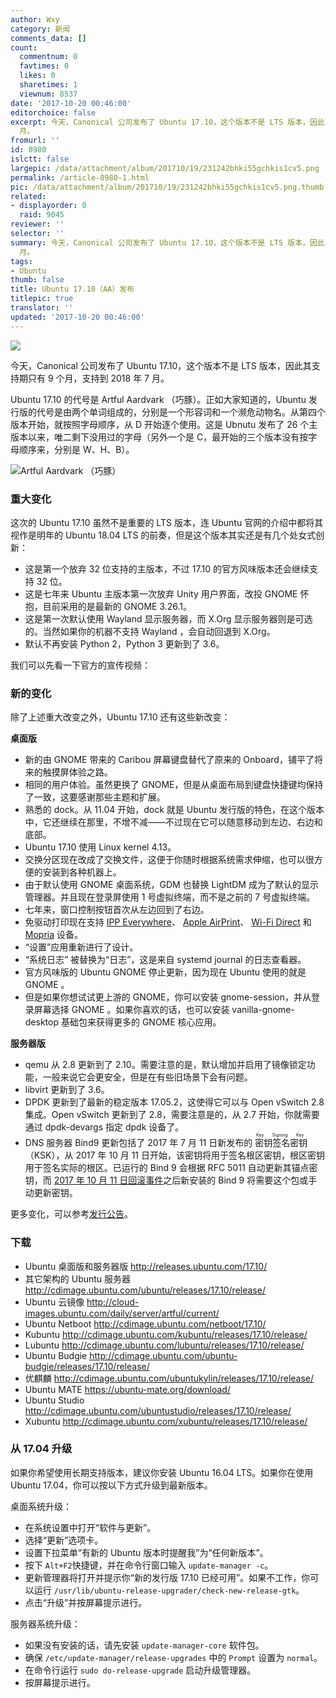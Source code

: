 ```yaml
---
author: Wxy
category: 新闻
comments_data: []
count:
  commentnum: 0
  favtimes: 0
  likes: 0
  sharetimes: 1
  viewnum: 8537
date: '2017-10-20 00:46:00'
editorchoice: false
excerpt: 今天，Canonical 公司发布了 Ubuntu 17.10，这个版本不是 LTS 版本，因此其支持期只有 9 个月，支持到 2018 年 7
  月。
fromurl: ''
id: 8980
islctt: false
largepic: /data/attachment/album/201710/19/231242bhki55gchkis1cv5.png
permalink: /article-8980-1.html
pic: /data/attachment/album/201710/19/231242bhki55gchkis1cv5.png.thumb.jpg
related:
- displayorder: 0
  raid: 9045
reviewer: ''
selector: ''
summary: 今天，Canonical 公司发布了 Ubuntu 17.10，这个版本不是 LTS 版本，因此其支持期只有 9 个月，支持到 2018 年 7
  月。
tags:
- Ubuntu
thumb: false
title: Ubuntu 17.10（AA）发布
titlepic: true
translator: ''
updated: '2017-10-20 00:46:00'
---
```


![](/data/attachment/album/201710/19/231242bhki55gchkis1cv5.png)


今天，Canonical 公司发布了 Ubuntu 17.10，这个版本不是 LTS 版本，因此其支持期只有 9 个月，支持到 2018 年 7 月。


Ubuntu 17.10 的代号是 Artful Aardvark （巧豚）。正如大家知道的，Ubuntu 发行版的代号是由两个单词组成的，分别是一个形容词和一个濒危动物名。从第四个版本开始，就按照字母顺序，从 D 开始逐个使用。这是 Ubnutu 发布了 26 个主版本以来，唯二剩下没用过的字母（另外一个是 C，最开始的三个版本没有按字母顺序来，分别是 W、H、B）。


![Artful Aardvark （巧豚）](/data/attachment/album/201710/19/231556xi8bbdoow6ffvvt7.jpg)


### 重大变化


这次的 Ubuntu 17.10 虽然不是重要的 LTS 版本，连 Ubuntu 官网的介绍中都将其视作是明年的 Ubuntu 18.04 LTS 的前奏，但是这个版本其实还是有几个处女式创新：


* 这是第一个放弃 32 位支持的主版本，不过 17.10 的官方风味版本还会继续支持 32 位。
* 这是七年来 Ubuntu 主版本第一次放弃 Unity 用户界面，改投 GNOME 怀抱，目前采用的是最新的 GNOME 3.26.1。
* 这是第一次默认使用 Wayland 显示服务器，而 X.Org 显示服务器则是可选的。当然如果你的机器不支持 Wayland ，会自动回退到 X.Org。
* 默认不再安装 Python 2，Python 3 更新到了 3.6。


我们可以先看一下官方的宣传视频：






### 新的变化


除了上述重大改变之外，Ubuntu 17.10 还有这些新改变：


**桌面版**


* 新的由 GNOME 带来的 Caribou 屏幕键盘替代了原来的 Onboard，铺平了将来的触摸屏体验之路。
* 相同的用户体验。虽然更换了 GNOME，但是从桌面布局到键盘快捷键均保持了一致，这要感谢那些主题和扩展。
* 熟悉的 dock。从 11.04 开始，dock 就是 Ubuntu 发行版的特色，在这个版本中，它还继续在那里，不增不减——不过现在它可以随意移动到左边、右边和底部。
* Ubuntu 17.10 使用 Linux kernel 4.13。
* 交换分区现在改成了交换文件，这便于你随时根据系统需求伸缩，也可以很方便的安装到各种机器上。
* 由于默认使用 GNOME 桌面系统，GDM 也替换 LightDM 成为了默认的显示管理器。并且现在登录屏使用 1 号虚拟终端，而不是之前的 7 号虚拟终端。
* 七年来，窗口控制按钮首次从左边回到了右边。
* 免驱动打印现在支持 [IPP Everywhere](http://www.pwg.org/dynamo/eveprinters.php)、 [Apple AirPrint](https://support.apple.com/en-us/HT201311)、 [Wi-Fi Direct](https://www.wi-fi.org/discover-wi-fi/wi-fi-direct) 和 [Mopria](http://mopria.org/) 设备。
* “设置”应用重新进行了设计。
* “系统日志” 被替换为“日志”，这是来自 systemd journal 的日志查看器。
* 官方风味版的 Ubuntu GNOME 停止更新，因为现在 Ubuntu 使用的就是 GNOME 。
* 但是如果你想试试更上游的 GNOME，你可以安装 gnome-session，并从登录屏幕选择 GNOME 。如果你喜欢的话，也可以安装 vanilla-gnome-desktop 基础包来获得更多的 GNOME 核心应用。


**服务器版**


* qemu 从 2.8 更新到了 2.10。需要注意的是，默认增加并启用了镜像锁定功能，一般来说它会更安全，但是在有些旧场景下会有问题。
* libvirt 更新到了 3.6。
* DPDK 更新到了最新的稳定版本 17.05.2，这使得它可以与 Open vSwitch 2.8 集成。Open vSwitch 更新到了 2.8，需要注意是的，从 2.7 开始，你就需要通过 dpdk-devargs 指定 dpdk 设备了。
* DNS 服务器 Bind9 更新包括了 2017 年 7 月 11 日新发布的<ruby> 密钥签名密钥 <rp>  （ </rp> <rt>  Key Signing Key </rt> <rp>  ） </rp></ruby>（KSK），从 2017 年 10 月 11 日开始，该密钥将用于签名根区密钥，根区密钥用于签名实际的根区。已运行的 Bind 9 会根据 RFC 5011 自动更新其锚点密钥，而 [2017 年 10 月 11 日回滚事件](https://www.icann.org/resources/pages/ksk-rollover/)之后新安装的 Bind 9 将需要这个包或手动更新密钥。


更多变化，可以参考[发行公告](https://wiki.ubuntu.com/ArtfulAardvark/ReleaseNotes)。


### 下载


* Ubuntu 桌面版和服务器版 <http://releases.ubuntu.com/17.10/>
* 其它架构的 Ubuntu 服务器 <http://cdimage.ubuntu.com/ubuntu/releases/17.10/release/>
* Ubuntu 云镜像 <http://cloud-images.ubuntu.com/daily/server/artful/current/>
* Ubuntu Netboot <http://cdimage.ubuntu.com/netboot/17.10/>
* Kubuntu <http://cdimage.ubuntu.com/kubuntu/releases/17.10/release/>
* Lubuntu <http://cdimage.ubuntu.com/lubuntu/releases/17.10/release/>
* Ubuntu Budgie <http://cdimage.ubuntu.com/ubuntu-budgie/releases/17.10/release/>
* 优麒麟 <http://cdimage.ubuntu.com/ubuntukylin/releases/17.10/release/>
* Ubuntu MATE <https://ubuntu-mate.org/download/>
* Ubuntu Studio <http://cdimage.ubuntu.com/ubuntustudio/releases/17.10/release/>
* Xubuntu <http://cdimage.ubuntu.com/xubuntu/releases/17.10/release/>


### 从 17.04 升级


如果你希望使用长期支持版本，建议你安装 Ubuntu 16.04 LTS。如果你在使用 Ubuntu 17.04，你可以按以下方式升级到最新版本。


桌面系统升级：


* 在系统设置中打开“软件与更新”。
* 选择“更新”选项卡。
* 设置下拉菜单“有新的 Ubuntu 版本时提醒我”为“任何新版本”。
* 按下 `Alt+F2`快捷键，并在命令行窗口输入 `update-manager -c`。
* 更新管理器将打开并提示你“新的发行版 17.10 已经可用”。如果不工作，你可以运行 `/usr/lib/ubuntu-release-upgrader/check-new-release-gtk`。
* 点击“升级”并按屏幕提示进行。


服务器系统升级：


* 如果没有安装的话，请先安装 `update-manager-core` 软件包。
* 确保 `/etc/update-manager/release-upgrades` 中的 `Prompt` 设置为 `normal`。
* 在命令行运行 `sudo do-release-upgrade` 启动升级管理器。
* 按屏幕提示进行。